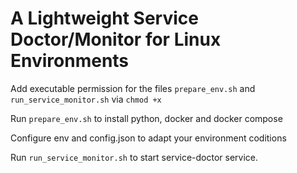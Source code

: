 
# A Lightweight Service Doctor/Monitor for Linux Environments

Add executable permission for the files  `prepare_env.sh` and `run_service_monitor.sh` via `chmod +x`

Run `prepare_env.sh` to install python, docker and docker compose

Configure env and config.json to adapt your environment coditions

Run `run_service_monitor.sh` to start service-doctor service.
